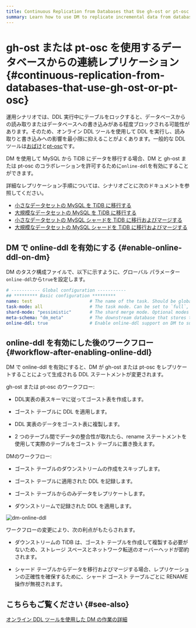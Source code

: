 ```yaml
---
title: Continuous Replication from Databases that Use gh-ost or pt-osc
summary: Learn how to use DM to replicate incremental data from databases that use online DDL tools gh-ost or pt-osc
---
```


# gh-ost または pt-osc を使用するデータベースからの連続レプリケーション {#continuous-replication-from-databases-that-use-gh-ost-or-pt-osc}

運用シナリオでは、DDL 実行中にテーブルをロックすると、データベースからの読み取りまたはデータベースへの書き込みがある程度ブロックされる可能性があります。そのため、オンライン DDL ツールを使用して DDL を実行し、読み取りと書き込みへの影響を最小限に抑えることがよくあります。一般的な DDL ツールは[おばけ](https://github.com/github/gh-ost)と[pt-osc](https://www.percona.com/doc/percona-toolkit/3.0/pt-online-schema-change.html)です。

DM を使用して MySQL から TiDB にデータを移行する場合、DM と gh-ost または pt-osc のコラボレーションを許可するために`online-ddl`を有効にすることができます。

詳細なレプリケーション手順については、シナリオごとに次のドキュメントを参照してください。

-   [小さなデータセットの MySQL を TiDB に移行する](/migrate-small-mysql-to-tidb.md)
-   [大規模なデータセットの MySQL を TiDB に移行する](/migrate-large-mysql-to-tidb.md)
-   [小さなデータセットの MySQL シャードを TiDB に移行およびマージする](/migrate-small-mysql-shards-to-tidb.md)
-   [大規模なデータセットの MySQL シャードを TiDB に移行およびマージする](/migrate-large-mysql-shards-to-tidb.md)

## DM で online-ddl を有効にする {#enable-online-ddl-on-dm}

DM のタスク構成ファイルで、以下に示すように、グローバル パラメーター`online-ddl`から`true`を設定します。

```yaml
# ----------- Global configuration -----------
## ********* Basic configuration *********
name: test                      # The name of the task. Should be globally unique.
task-mode: all                  # The task mode. Can be set to `full`, `incremental`, or `all`.
shard-mode: "pessimistic"       # The shard merge mode. Optional modes are `pessimistic` and `optimistic`. The `pessimistic` mode is used by default. After understanding the principles and restrictions of the "optimistic" mode, you can set it to the "optimistic" mode.
meta-schema: "dm_meta"          # The downstream database that stores the `meta` information.
online-ddl: true                # Enable online-ddl support on DM to support automatic processing of "gh-ost" and "pt-osc" for the upstream database.
```

## online-ddl を有効にした後のワークフロー {#workflow-after-enabling-online-ddl}

DM で online-ddl を有効にすると、DM が gh-ost または pt-osc をレプリケートすることによって生成される DDL ステートメントが変更されます。

gh-ost または pt-osc のワークフロー:

-   DDL実表の表スキーマに従ってゴースト表を作成します。

-   ゴースト テーブルに DDL を適用します。

-   DDL 実表のデータをゴースト表に複製します。

-   2 つのテーブル間でデータの整合性が取れたら、rename ステートメントを使用して実際のテーブルをゴースト テーブルに置き換えます。

DMのワークフロー:

-   ゴースト テーブルのダウンストリームの作成をスキップします。

-   ゴースト テーブルに適用された DDL を記録します。

-   ゴースト テーブルからのみデータをレプリケートします。

-   ダウンストリームで記録された DDL を適用します。

![dm-online-ddl](https://download.pingcap.com/images/docs/dm/dm-online-ddl.png)

ワークフローの変更により、次の利点がもたらされます。

-   ダウンストリームの TiDB は、ゴースト テーブルを作成して複製する必要がないため、ストレージ スペースとネットワーク転送のオーバーヘッドが節約されます。

-   シャード テーブルからデータを移行およびマージする場合、レプリケーションの正確性を確保するために、シャード ゴースト テーブルごとに RENAME 操作が無視されます。

## こちらもご覧ください {#see-also}

[オンライン DDL ツールを使用した DM の作業の詳細](/dm/feature-online-ddl.md#working-details-for-dm-with-online-ddl-tools)
